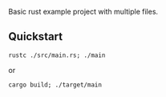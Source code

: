 Basic rust example project with multiple files.

## Quickstart

    rustc ./src/main.rs; ./main

or

    cargo build; ./target/main
